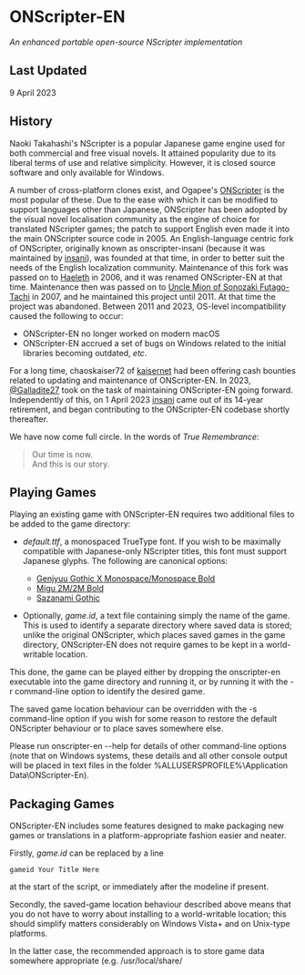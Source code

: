# ONScripter-EN
*An enhanced portable open-source NScripter implementation*

## Last Updated
9 April 2023

## History
Naoki Takahashi's NScripter is a popular Japanese game engine used for both commercial and free visual novels.  It attained popularity due to its liberal terms of use and relative simplicity.  However, it is closed source software and only available for Windows.

A number of cross-platform clones exist, and Ogapee's [ONScripter](https://onscripter.osdn.jp/onscripter.html) is the most popular of these.  Due to the ease with which it can be modified to support languages other than Japanese, ONScripter has been adopted by the visual novel localisation community as the engine of choice for translated NScripter games; the patch to support English even made it into the main ONScripter source code in 2005.  An English-language centric fork of ONScripter, originally known as onscripter-insani (because it was maintained by [insani](http://nscripter.insani.org/)), was founded at that time, in order to better suit the needs of the English localization community.  Maintenance of this fork was passed on to [Haeleth](http://haeleth.net/) in 2006, and it was renamed ONScripter-EN at that time.  Maintenance then was passed on to [Uncle Mion of Sonozaki Futago-Tachi](https://web.archive.org/web/http://unclemion.com/onscripter/) in 2007, and he maintained this project until 2011.  At that time the project was abandoned.  Between 2011 and 2023, OS-level incompatibility caused the following to occur:

- ONScripter-EN no longer worked on modern macOS
- ONScripter-EN accrued a set of bugs on Windows related to the initial libraries becoming outdated, *etc*.

For a long time, chaoskaiser72 of [kaisernet](https://kaisernet.org/) had been offering cash bounties related to updating and maintenance of ONScripter-EN.  In 2023, [@Galladite27](https://github.com/Galladite27) took on the task of maintaining ONScripter-EN going forward.  Independently of this, on 1 April 2023 [insani](http://insani.org) came out of its 14-year retirement, and began contributing to the ONScripter-EN codebase shortly thereafter.

We have now come full circle.  In the words of *True Remembrance*:

> Our time is now.    
> And this is our story.

## Playing Games
Playing an existing game with ONScripter-EN requires two additional files to be added to the game directory:

- *default.ttf*, a monospaced TrueType font.  If you wish to be maximally compatible with Japanese-only NScripter titles, this font must support Japanese glyphs.  The following are canonical options:
  - [Genjyuu Gothic X Monospace/Monospace Bold](http://jikasei.me/font/genjyuu/)
  - [Migu 2M/2M Bold](http://mix-mplus-ipa.osdn.jp/)
  - [Sazanami Gothic](https://osdn.net/projects/efont/releases/)

- Optionally, *game.id*, a text file containing simply the name of the game.  This is used to identify a separate directory where saved data is stored; unlike the original ONScripter, which places saved games in the game directory, ONScripter-EN does not require games to be kept in a world-writable location.

This done, the game can be played either by dropping the onscripter-en executable into the game directory and running it, or by running it with the -r command-line option to identify the desired game.

The saved game location behaviour can be overridden with the -s command-line option if you wish for some reason to restore the default ONScripter behaviour or to place saves somewhere else.

Please run onscripter-en --help for details of other command-line options (note that on Windows systems, these details and all other console output will be placed in text files in the folder %ALLUSERSPROFILE%\Application Data\ONScripter-En).

## Packaging Games
ONScripter-EN includes some features designed to make packaging new games or translations in a platform-appropriate fashion easier and neater.

Firstly, *game.id* can be replaced by a line

```gameid Your Title Here```

at the start of the script, or immediately after the modeline if present.

Secondly, the saved-game location behaviour described above means that you do not have to worry about installing to a world-writable location; this should simplify matters considerably on Windows Vista+ and on Unix-type platforms.

In the latter case, the recommended approach is to store game data somewhere appropriate (e.g. /usr/local/share/<title>) and to create a shell script in an appropriate place (e.g. /usr/local/bin/<title>) that launches the onscripter executable with a suitable argument to -r.  Since there is no convenient way to distribute binaries that will work even on multiple Linux distributions, let alone other Unix platforms, it is recommended that packages instead depend on the user supplying a separate ONScripter-EN binary, either built from source or from an OS/distro-specific package.

We currently do not support macOS builds, although that support is in the works.  macOS, although it still has a FreeBSD-derived UNIX-alike userland, is not truly a Unix.  It also uses the concept of *App Bundles*, which are specially-formatted directory structures that look to the end user like a single item.  Furthermore, as of more recent macOS versions, it is now impossible to run code that has not been properly code-signed and notarized by an approved Apple Developer.  This makes redistribution of many open-source projects a much more cumbersome procedure (for instance, it costs $99/year to maintain an Apple Developer license).  Our sister project, [onscripter-insani](https://github.com/insani-org/onscripter-insani) provides official Intel and Apple Silicon macOS builds, and we will be porting over that build system to ONScripter-EN as time goes on.

## Build Requirements
ONScripter is based on SDL, and should run on any platform for which SDL is available.  The original version has been successfully compiled on platforms as diverse as iOS, Android, the Nintendo Switch, the PSP/PS Vita, Symbian, *etc*.

ONScripter-EN has slightly more strict requirements, however.  Since ONScripter's original build system is extremely difficult to use (requiring the creation of a custom makefile for every minor platform variation), it has been replaced in this branch with a more conventional configure-build system; this depends on a POSIX-like environment with GNU make.  The code has been tested primarily with the GNU C++ compiler; Intel C++ 10 has also been tried successfully.

The primary test environment is GNU/Linux (x86_64).  Assuming standard build tools are installed, the full-source distribution is likely to compile out-of-the-box or with only minimal changes on truly
POSIX-conformant platforms (*e.g.* GNU/Linux, *BSD).  The primary target environment, on the other hand, is 32-bit Windows (i686).  [MSYS2](https://msys2.org) on Windows 10+ is assumed for these builds, and due to multiple incompatibilities between MSYS2 and the original configure script, specially-modified Makefile for both x86-64 and i686 Windows compilation are provided.  Development of those Makefiles can be found [here](https://github.com/insani-org/onscripter-en-msys2-configure-makefile).

Please see INSTALL in the source distribution for other specific build instructions.

# Localization
While ONScripter proper, and previous versions of ONScripter-EN, require English or Japanese settings to be selected at compile-time, this version can be run in both English and Japanese modes.

In Japanese mode, the built-in menus are in Japanese, numbers are printed using full-width characters, and line-breaking decisions are based on Japanese rules (breaks are allowed in the middle of words, but not before or after certain special characters).

In English mode, the built-in menus are in English, numbers are printed using half-width characters, and line-breaking decisions are based on English rules (breaks are only allowed between words).

You can select a mode within a script by using the commands

```language english```

and

```language japanese```

It is recommended that you just set the language once at startup, but you can switch between them during the game if you need to (if you do, and your game uses the built-in menus, be sure to switch back to your primary language before any point at which the player can bring up a menu, or they will probably be very confused).

The default mode is determined by the name of the ONScripter binary (or app bundle, on macOS).  If it is something like "onscripter-en" or "ONScripter-En.exe", the default mode will be English; otherwise it will be Japanese (this is intended to allow users to play existing games in an appropriate mode -- if releasing a game yourself, you should use an explicit language command instead of relying on this).  You can also use the command-line option "--english" or "--japanese" to specify the default mode.


## Contact Information
The author of ONScripter itself is Ogapee, who can be reached through his ONScripter project website:

- [ONScripter](https://onscripter.osdn.jp/onscripter.html)

Please refrain from contacting Ogapee about ONScripter-EN, as its codebase is now substantially different from mainline ONScripter.

The maintainer of ONScripter-EN (as of February 2023) is Galladite, who can be reached at:

- *E-mail*: galladite@yandex.com
- *GitHub*: [@Galladite27](https://github.com/Galladite27)

The initial maintainer of ONScripter-EN (and current contributor to ONScripter-EN) is Seung Park of insani, who can be reached at:

- *GitHub*: [@lightbinder](https://github.com/lightbinder)
- *GitHub Organization*: [@insani-org](https://github.com/insani-org)

The previous maintainer, "Uncle" Mion Sonozaki, may be reachable at:

- *E-mail*: UncleMion@gmail.com

We do not recommend reaching out to him about ONScripter-EN issues, though, as he is not currently involved with our project.

Portions of this README were written primarily by a previous maintainer, Haeleth, whose website is still up as of 2023:

- *Website*: [haeleth.net](http://haeleth.net/)

Correspondence in English, or regarding issues related to this branch in particular, should be directed to [@Galladite27](https://github.com/Galladite27) or to [@lightbinder](https://github.com/lightbinder), as it contains a large number of customisations that have nothing to do with Ogapee, and neither Haeleth nor Uncle Mion are actively maintaining ONScripter-EN.
  
## Related Efforts
As of April 2023, [onscripter-insani](https://github.com/insani-org/onscripter-insani) is a sister project to ONScripter-EN.  This is a branch of ONScripter which focuses on portability of compilation and support of modern macOS, as well as on continued support of insani's indie novel game localizations.  It does not have (and does not plan to add) many of the enhancements that are in ONScripter-EN, and the plan of that project is to remain as close to upstream as possible.

## License
ONScripter and ONScripter-EN are distributed under the terms of the GNU General Public License v2.  See COPYING for details.
